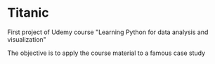 # Titanic
First project of Udemy course "Learning Python for data analysis and visualization"

The objective is to apply the course material to a famous case study
